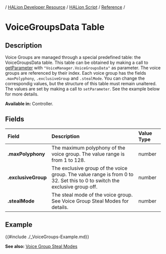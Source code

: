 / [HALion Developer Resource](../../HALion-Developer-Resource.md) / [HALion Script](./HALion-Script.md) / [Reference](./Reference.md) /

# VoiceGroupsData Table

## Description

Voice Groups are managed through a special predefined table: the VoiceGroupsData table. This table can be obtained by making a call to [getParameter](./getParameter.md) with ``"VoiceManager.VoiceGroupsData"`` as parameter. The voice groups are referenced by their index. Each voice group has the fields ``.maxPolyphony``, ``.exclusiveGroup`` and ``.stealMode``. You can change the correspondig values, but the structure of this table must remain unaltered. The values are set by making a call to ``setParameter``. See the example below for more details.

**Available in:** Controller.

## Fields

|Field|Description|Value Type|
|:-|:-|:-|
|**.maxPolyphony**|The maximum polyphony of the voice group. The value range is from 1 to 128.|number|
|**.exclusiveGroup**|The exclusive group of the voice group. The value range is from 0 to 32. Set this to 0 to switch the exclusive group off.|number|
|**.stealMode**|The steal mode of the voice group. See Voice Group Steal Modes for details.|number|

## Example

{{#include ./_VoiceGroups-Example.md}}

**See also:** [Voice Group Steal Modes](./Voice-Group-Steal-Modes.md)